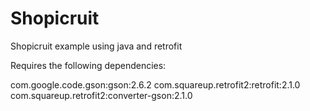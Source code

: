 # Shopicruit
Shopicruit example using java and retrofit

Requires the following dependencies: 

com.google.code.gson:gson:2.6.2
com.squareup.retrofit2:retrofit:2.1.0
com.squareup.retrofit2:converter-gson:2.1.0
